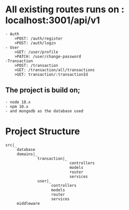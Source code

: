 # All existing routes runs on : localhost:3001/api/v1
    - Auth
        >POST: /auth/register
        >POST: /auth/login
    - User
        >GET: /user/profile
        >PATCH: /user/change-password
    -Transaction
        >POST: /transaction
        >GET: /transaction/all/transactions
        >GET: transaction/:transactionId

## The project is build on;
    - node 18.x
    - npm 10.x
    - and mongodb as the database used

# Project Structure
    src|_
         database
         domains|_
                  transaction|_
                                controllers
                                models
                                router
                                services
                  user|_
                        controllers
                        models
                        router
                        services
         middleware   
